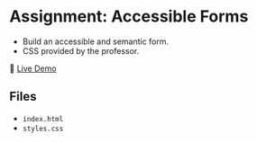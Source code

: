 # Assignment: Accessible Forms

- Build an accessible and semantic form.
- CSS provided by the professor.

🔗 [Live Demo](https://ventura-christian.github.io/GIT414/accessible_forms)

## Files

- `index.html`
- `styles.css`
